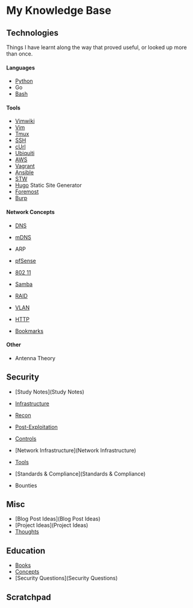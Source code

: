 # My Knowledge Base

## Technologies

Things I have learnt along the way that proved useful, or looked up more than once.

#### Languages

- [Python](Python)
- Go
- [Bash](Bash)

#### Tools

- [Vimwiki](vimwiki-help)
- [Vim](Vim)
- [Tmux](Tmux)
- [SSH](SSH)
- [cUrl](cUrl)
- [Ubiquiti](Ubiquiti)
- [AWS](AWS)
- [Vagrant](Vagrant)
- [Ansible](Ansible)
- [STW](STW)
- [Hugo](Hugo) Static Site Generator
- [Foremost](Foremost)
- [Burp](Burp)


#### Network Concepts

- [DNS](DNS)
- [mDNS](mDNS)
- ARP
- [pfSense](PfSense)
- [802 11](802.11)
- [Samba](Samba)
- [RAID](RAID)
- [VLAN](VLAN)
- [HTTP](HTTP)

- [Bookmarks](Bookmarks)

#### Other

- Antenna Theory

## Security

- [Study Notes](Study Notes)
- [Infrastructure](Infrastructure)
- [Recon](Recon)
- [Post-Exploitation](Post-Exploitation)
- [Controls](Controls)
- [Network Infrastructure](Network Infrastructure)
- [Tools](Tools)
- [Standards & Compliance](Standards & Compliance)

- Bounties

## Misc

- [Blog Post Ideas](Blog Post Ideas)
- [Project Ideas](Project Ideas)
- [Thoughts](Thoughts)

## Education

- [Books](Books)
- [Concepts](Concepts)
- [Security Questions](Security Questions)

## Scratchpad 



